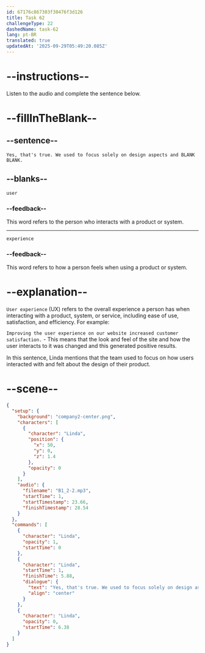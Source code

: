 ```yaml
---
id: 67176c867303f30476f3d126
title: Task 62
challengeType: 22
dashedName: task-62
lang: pt-BR
translated: true
updatedAt: '2025-09-29T05:49:20.085Z'
---
```


<!-- (Audio) Linda: Yes, that's true. We used to focus solely on design aspects and user experience. -->

# --instructions--

Listen to the audio and complete the sentence below.

# --fillInTheBlank--

## --sentence--

`Yes, that's true. We used to focus solely on design aspects and BLANK BLANK.`

## --blanks--

`user`

### --feedback--

This word refers to the person who interacts with a product or system.

---

`experience`

### --feedback--

This word refers to how a person feels when using a product or system.

# --explanation--

`User experience` (UX) refers to the overall experience a person has when interacting with a product, system, or service, including ease of use, satisfaction, and efficiency. For example:

`Improving the user experience on our website increased customer satisfaction.` - This means that the look and feel of the site and how the user interacts to it was changed and this generated positive results.

In this sentence, Linda mentions that the team used to focus on how users interacted with and felt about the design of their product.

# --scene--

```json
{
  "setup": {
    "background": "company2-center.png",
    "characters": [
      {
        "character": "Linda",
        "position": {
          "x": 50,
          "y": 0,
          "z": 1.4
        },
        "opacity": 0
      }
    ],
    "audio": {
      "filename": "B1_2-2.mp3",
      "startTime": 1,
      "startTimestamp": 23.66,
      "finishTimestamp": 28.54
    }
  },
  "commands": [
    {
      "character": "Linda",
      "opacity": 1,
      "startTime": 0
    },
    {
      "character": "Linda",
      "startTime": 1,
      "finishTime": 5.88,
      "dialogue": {
        "text": "Yes, that's true. We used to focus solely on design aspects and user experience.",
        "align": "center"
      }
    },
    {
      "character": "Linda",
      "opacity": 0,
      "startTime": 6.38
    }
  ]
}
```
